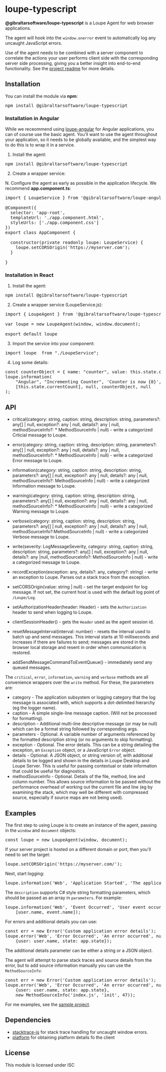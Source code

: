 # loupe-typescript
**@gibraltarsoftware/loupe-typescript** is a Loupe Agent for web browser applications.

The agent will hook into the <code>window.onerror</code> event to automatically log any uncaught JavaScript errors.

Use of the agent needs to be combined with a server component to correlate the actions your user performs client side with the corresponding server side processing, giving you a better insight into end-to-end functionality. See the [project readme](../README.md) for more details.

## Installation
You can install the module via **npm**:

<pre>
npm install @gibraltarsoftware/loupe-typescript
</pre>

### Installation in Angular

While we receommend using [loupe-angular](../loupe-angular) for Angular applications, you can of course use the basic agent. You'll want to use the agent throughout your application, so it needs to be globally available, and the simplest way to do this is to wrap it in a service.

1. Install the agent:

<pre>
npm install @gibraltarsoftware/loupe-typescript
</pre>

2. Create a wrapper service:


N. Configure the agent as early as possible in the application lifecycle. We recommend **app.component.ts**:

<pre>
import { LoupeService } from '@gibraltarsoftware/loupe-angular';

@Component({
  selector: 'app-root', 
  templateUrl: './app.component.html',
  styleUrls: ['./app.component.css']
})
export class AppComponent {

  constructor(private readonly loupe: LoupeService) {
    loupe.setCORSOrigin('https://myserver.com');
  }
  
}
</pre>

### Installation in React

1. Install the agent:

<pre>
npm install @gibraltarsoftware/loupe-typescript
</pre>

2. Create a wrapper service (LoupeService.js):

<pre>
import { LoupeAgent } from '@gibraltarsoftware/loupe-typescript';

var loupe = new LoupeAgent(window, window.document);

export default loupe
</pre>

3. Import the service into your component:

<pre>
import loupe  from "./LoupeService";
</pre>

4. Log some details:

<pre>
const counterObject = { name: "counter", value: this.state.currentCount };
loupe.information(
    "Angular", "Incrementing Counter", 'Counter is now {0}',
    [this.state.currentCount], null, counterObject, null
);
</pre>

## API
* critical(category: string, caption: string, description: string, parameters?: any[] | null, exception?: any | null, details?: any | null, methodSourceInfo?: * MethodSourceInfo | null) - write a categorized Crticial message to Loupe.
* error(category: string, caption: string, description: string, parameters?: any[] | null, exception?: any | null, details?: any | null, methodSourceInfo?: * MethodSourceInfo | null) - write a categorized Error message to Loupe.
* information(category: string, caption: string, description: string, parameters?: any[] | null, exception?: any | null, details?: any | null, methodSourceInfo?: MethodSourceInfo | null) - write a categorized Information message to Loupe.
* warning(category: string, caption: string, description: string, parameters?: any[] | null, exception?: any | null, details?: any | null, methodSourceInfo?: * MethodSourceInfo | null) - write a categorized Warning message to Loupe.
* verbose(category: string, caption: string, description: string, parameters?: any[] | null, exception?: any | null, details?: any | null, methodSourceInfo?:MethodSourceInfo | null) - write a categorized Verbose message to Loupe.
* write(severity: LogMessageSeverity, category: string, caption: string, description: string, parameters?: any[] | null, exception?: any | null, details?: any |null, methodSourceInfo?: MethodSourceInfo | null) - write a categorized message to Loupe.
* recordException(exception: any, details?: any, category?: string) - write an exception to Loupe. Parses out a stack trace from the exception.
* setCORSOrigin(value: string | null) - set the target endpoint for log message. If not set, the current host is used with the default log point of <code>/Loupe/Log</code>.
* setAuthorizationHeader(header: Header) - sets the <code>Authorization</code> header to send when logging to Loupe.

* clientSessionHeader() - gets the <code>Header</code> used as the agent session id.
* resetMessageInterval(interval: number) - resets the interval used to batch up and send messages. This interval starts at 10 milliseconds and increases if there are failures to send; messages are stored in the browser local storage and resent in order when communication is restored.
* addSendMessageCommandToEventQueue() - immediately send any queued messages.

The <code>critical</code>, <code>error</code>, <code>information</code>, <code>warning</code> and <code>verbose</code> methods are all convenience wrappers over the <code>write</code> method. For these, the parameters are:

* category - The application subsystem or logging category that the log message is associated with, which supports a dot-delimited hierarchy (eg the logger name).
* caption - A simple single-line message caption. (Will not be processed for formatting).
* description - Additional multi-line descriptive message (or may be null) which can be a format string followed by corresponding args.
* parameters - Optional. A variable number of arguments referenced by the formatted description string (or no arguments to skip formatting).
* exception - Optional. The error details. This can be a string detailing the exception, an <code>Exception</code> object, or a JavaScript <code>Error</code> object.
* details - Optional. A JSON object, or string version of, with additional details to be logged and shown in the details in Loupe Desktop and Loupe Server. This is useful for passing contextual or state information that could be useful for diagnostics.
* methodSourceInfo - Optional. Details of the file, method, line and column number. This allows source information to be passed without the performance overhead of working out the current file and line (eg by examining the stack, which may well be different with compressed source, especially if source maps are not being used).

## Examples

The first step to using Loupe is to create an instance of the agent, passing in the <code>window</code> and <code>document</code> objects:

<pre>
const loupe = new LoupeAgent(window, document);
</pre>

If your server project is hosted on a different domain or port, then you'll need to set the target:

<pre>
loupe.setCORSOrigin('https://myserver.com/');
</pre>

Next, start logging:

<pre>
loupe.information('Web', 'Application Started', 'The application has started');
</pre>

The <code>description</code> supports C# style string formatting parameters, which should be passed as an array in <code>parameters</code>. For example:

<pre>
loupe.information('Web', 'Event Occurred', 'User event occurred\r\nUser: {0}\r\nEvent: {1}',
    [user.name, event.name]);
</pre>

For errors and additional details you can use:

<pre>
const err = new Error('Custom application error details');
loupe.error('Web', 'Error Occurred', 'An error occurred', null, err,
    {user: user.name, state: app.state});
</pre>

The additional details parameter can be either a string or a JSON object.

The agent will attempt to parse stack traces and source details from the error, but to 
add source information manually you can use the <code>MethodSourceInfo</code>:

<pre>
const err = new Error('Custom application error details');
loupe.error('Web', 'Error Occurred', 'An error occurred', null, err,
    {user: user.name, state: app.state},
    new MethodSourceInfo('index.js', 'init', 47));
</pre>

For me examples, see the [sample project](../loupe-typescript-demos).

## Dependencies
* [stacktrace-js](https://www.npmjs.com/package/stacktrace-js) for stack trace handling for uncaught window errors.
* [platform](https://www.npmjs.com/package/platform) for obtaining platform details fo the client

## License
This module is licensed under ISC